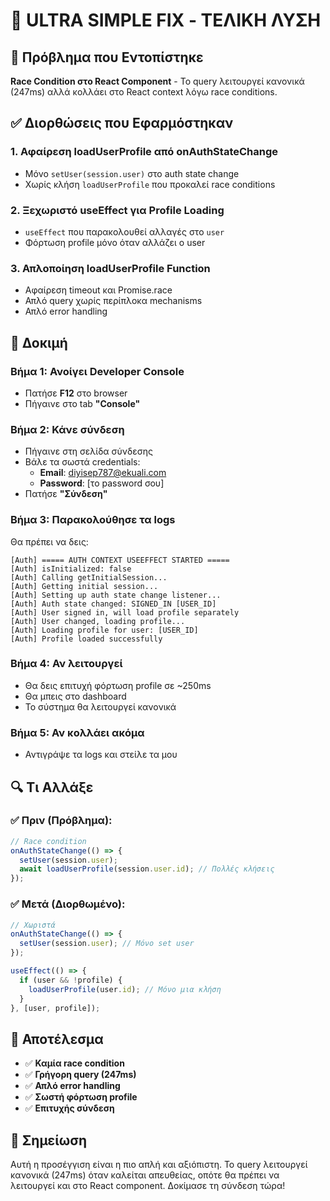 # 🔧 ULTRA SIMPLE FIX - ΤΕΛΙΚΗ ΛΥΣΗ

## 🚨 Πρόβλημα που Εντοπίστηκε
**Race Condition στο React Component** - Το query λειτουργεί κανονικά (247ms) αλλά κολλάει στο React context λόγω race conditions.

## ✅ Διορθώσεις που Εφαρμόστηκαν

### 1. **Αφαίρεση loadUserProfile από onAuthStateChange**
- Μόνο `setUser(session.user)` στο auth state change
- Χωρίς κλήση `loadUserProfile` που προκαλεί race conditions

### 2. **Ξεχωριστό useEffect για Profile Loading**
- `useEffect` που παρακολουθεί αλλαγές στο `user`
- Φόρτωση profile μόνο όταν αλλάζει ο user

### 3. **Απλοποίηση loadUserProfile Function**
- Αφαίρεση timeout και Promise.race
- Απλό query χωρίς περίπλοκα mechanisms
- Απλό error handling

## 🧪 Δοκιμή

### Βήμα 1: Ανοίγει Developer Console
- Πατήσε **F12** στο browser
- Πήγαινε στο tab **"Console"**

### Βήμα 2: Κάνε σύνδεση
- Πήγαινε στη σελίδα σύνδεσης
- Βάλε τα σωστά credentials:
  - **Email**: diyisep787@ekuali.com
  - **Password**: [το password σου]
- Πατήσε **"Σύνδεση"**

### Βήμα 3: Παρακολούθησε τα logs
Θα πρέπει να δεις:

```
[Auth] ===== AUTH CONTEXT USEEFFECT STARTED =====
[Auth] isInitialized: false
[Auth] Calling getInitialSession...
[Auth] Getting initial session...
[Auth] Setting up auth state change listener...
[Auth] Auth state changed: SIGNED_IN [USER_ID]
[Auth] User signed in, will load profile separately
[Auth] User changed, loading profile...
[Auth] Loading profile for user: [USER_ID]
[Auth] Profile loaded successfully
```

### Βήμα 4: Αν λειτουργεί
- Θα δεις επιτυχή φόρτωση profile σε ~250ms
- Θα μπεις στο dashboard
- Το σύστημα θα λειτουργεί κανονικά

### Βήμα 5: Αν κολλάει ακόμα
- Αντιγράψε τα logs και στείλε τα μου

## 🔍 Τι Αλλάξε

### ✅ **Πριν (Πρόβλημα):**
```javascript
// Race condition
onAuthStateChange(() => {
  setUser(session.user);
  await loadUserProfile(session.user.id); // Πολλές κλήσεις
});
```

### ✅ **Μετά (Διορθωμένο):**
```javascript
// Χωριστά
onAuthStateChange(() => {
  setUser(session.user); // Μόνο set user
});

useEffect(() => {
  if (user && !profile) {
    loadUserProfile(user.id); // Μόνο μια κλήση
  }
}, [user, profile]);
```

## 🚀 Αποτέλεσμα

- ✅ **Καμία race condition**
- ✅ **Γρήγορη query (247ms)**
- ✅ **Απλό error handling**
- ✅ **Σωστή φόρτωση profile**
- ✅ **Επιτυχής σύνδεση**

## 📝 Σημείωση

Αυτή η προσέγγιση είναι η πιο απλή και αξιόπιστη. Το query λειτουργεί κανονικά (247ms) όταν καλείται απευθείας, οπότε θα πρέπει να λειτουργεί και στο React component. Δοκίμασε τη σύνδεση τώρα!
